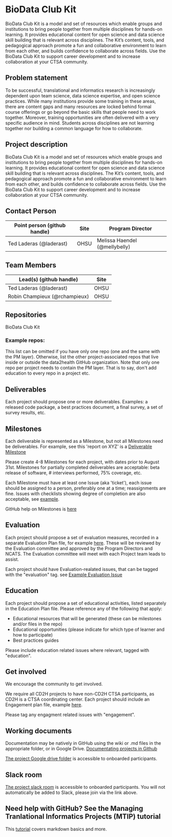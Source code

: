 # BioData Club Kit
BioData Club Kit is a model and set of resources which enable groups and institutions to bring people together from multiple disciplines for hands-on learning. It provides educational content for open science and data science skill building that is relevant across disciplines. The Kit’s content, tools, and pedagogical approach promote a fun and collaborative environment to learn from each other, and builds confidence to collaborate across fields. Use the BioData Club Kit to support career development and to increase collaboration at your CTSA community.

## Problem statement
To be successful, translational and informatics research is increasingly dependent upon team science, data science expertise, and open science practices. While many institutions provide some training in these areas, there are content gaps and many resources are locked behind formal course offerings or go beyond the basic skills that people need to work together. Moreover, training opportunities are often delivered with a very specific audience in mind. Students across disciplines are not learning together nor building a common language for how to collaborate.

## Project description
BioData Club Kit is a model and set of resources which enable groups and institutions to bring people together from multiple disciplines for hands-on learning. It provides educational content for open science and data science skill building that is relevant across disciplines. The Kit’s content, tools, and pedagogical approach promote a fun and collaborative environment to learn from each other, and builds confidence to collaborate across fields. Use the BioData Club Kit to support career development and to increase collaboration at your CTSA community.

## Contact Person

Point person (github handle) | Site | Program Director
----------|--------------|---------------
Ted Laderas (@laderast) | OHSU | Melissa Haendel (@mellybelly)

## Team Members

Lead(s) (github handle) | Site
----------|--------------|
Ted Laderas (@laderast) | OHSU 
Robin Champieux (@rchampieux) | OHSU

## Repositories

BioData Club Kit

### Example repos:
This list can be omitted if you have only one repo (one and the same with the PM layer).
Otherwise, list the other project-associated repos that live inside or outside the data2health GitHub organization.
Note that only one repo per project needs to contain the PM layer. That is to say, don't add education to every repo in a project etc.

## Deliverables
Each project should propose one or more deliverables. Examples: a released code package, a best practices document, a final survey, a set of survey results, etc.

## Milestones 
Each deliverable is represented as a Milestone, but not all Milestones need be deliverables. For example, see this 'report on XYZ' is a [Deliverable Milestone](https://github.com/data2health/project-repo-template/milestone/2)

Please create 4-8 Milestones for each project, with dates prior to August 31st.  Milestones for partially completed deliverables are acceptable: beta release of software, # interviews performed, 75% coverage, etc. 

Each Milestone must have at least one Issue (aka 'ticket'), each issue should be assigned to a person, preferably one at a time; reassignments are fine. Issues with checklists showing degree of completion are also acceptable, see [example](https://github.com/data2health/project-repo-template/issues/2).

GitHub help on Milestones is [here](https://help.github.com/articles/creating-and-editing-milestones-for-issues-and-pull-requests/)

## Evaluation
Each project should propose a set of evaluation measures, recorded in a separate Evaluation Plan file, for example [here](https://github.com/data2health/project-repo-template/blob/master/evaluation.md). These will be reviewed by the Evaluation committee and approved by the Program Directors and NCATS. The Evaluation committee will meet with each Project team leads to assist. 

Each project should have Evaluation-realated issues, that can be tagged with the "evaluation" tag. see [Example Evaluation Issue](https://github.com/data2health/project-repo-template/issues/5)

## Education
Each project should propose a set of educational activities, listed separately in the Education Plan file. 
Please reference any of the following that apply: 
- Educational resources that will be generated (these can be milestones and/or files in the repo)
- Educational opportunities (please indicate for which type of learner and how to participate)
- Best practices guides

Please include education related issues where relevant, tagged with "education". 

## Get involved
We encourage the community to get involved. 

We require all CD2H projects to have non-CD2H CTSA participants, as CD2H is a CTSA coordinating center. Each project should include an Engagement plan file, example [here](https://github.com/data2health/project-repo-template/blob/master/engagement.md). 

Please tag any engagment related issues with "engagement".

## Working documents
Documentation may be natively in GitHub using the wiki or .md files in the appropriate folder, or in Google Drive.
[Documentating projects in Github](https://guides.github.com/features/wikis/)

[The project Google drive folder](https://drive.google.com/drive/u/0/folders/1vLp-H32KTNobiZF2cK82At90S6dVJNUf) is accessible to onboarded participants. 

## Slack room
[The project slack room](https://cd2h.slack.com/messages/C9D9SQWEQ) is accessible to onboarded participants. You will not automatically be added to Slack, please join via the link above.

## Need help with GitHub? See the Managing Tranlational Informatics Projects (MTIP) tutorial

This [tutorial](https://data2health.github.io/mtip-tutorial/lessons/Lesson5.html) covers markdown basics and more.

